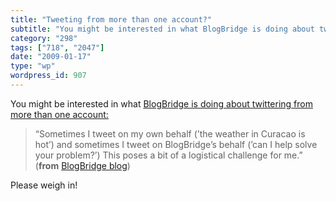 ```yaml
---
title: "Tweeting from more than one account?"
subtitle: "You might be interested in what BlogBridge is doing about twittering from more than one account:"
category: "298"
tags: ["718", "2047"]
date: "2009-01-17"
type: "wp"
wordpress_id: 907
---
```

You might be interested in what [BlogBridge is doing about twittering from more than one account:](http://www.blogbridge.com/2009/01/16/twittering-from-more-than-one-account/)
> “Sometimes I tweet on my own behalf (’the weather in Curacao is hot’) and sometimes I tweet on BlogBridge’s behalf (’can I help solve your problem?’) This poses a bit of a logistical challenge for me.” (**from** [BlogBridge blog](http://www.blogbridge.com/2009/01/16/twittering-from-more-than-one-account/))

Please weigh in!